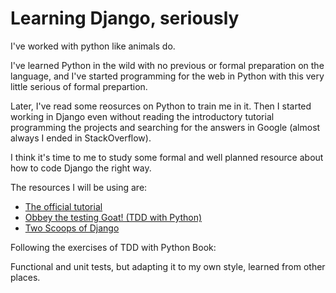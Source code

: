 # Learning Django, seriously

I've worked with python like animals do.

I've learned Python in the wild with no previous or formal preparation on the language, and I've started programming for the web in Python with this very little serious of formal prepartion.

Later, I've read some reosurces on Python to train me in it. Then I started working in Django even without reading the introductory tutorial programming the projects and searching for the answers in Google (almost always I ended in StackOverflow).

I think it's time to me to study some formal and well planned resource about how to code Django the right way.

The resources I will be using are:

- [The official tutorial](https://docs.djangoproject.com/en/2.0/intro/tutorial01/)
- [Obbey the testing Goat! (TDD with Python)](https://www.obeythetestinggoat.com/pages/book.html#toc)
- [Two Scoops of Django](https://www.twoscoopspress.com/products/two-scoops-of-django-1-11)

Following the exercises of TDD with Python Book: 

Functional and unit tests, but adapting it to my own style, learned from other places.

